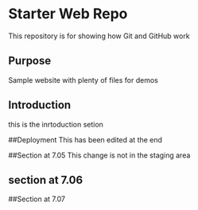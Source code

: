 # Starter Web Repo

This repository is for showing how Git and GitHub work

## Purpose

Sample website with plenty of files for demos

## Introduction 
this is the inrtoduction setion 

##Deployment
This has been edited at the end

##Section at 7.05
This change is not in the staging area

## section at 7.06

##Section at 7.07
